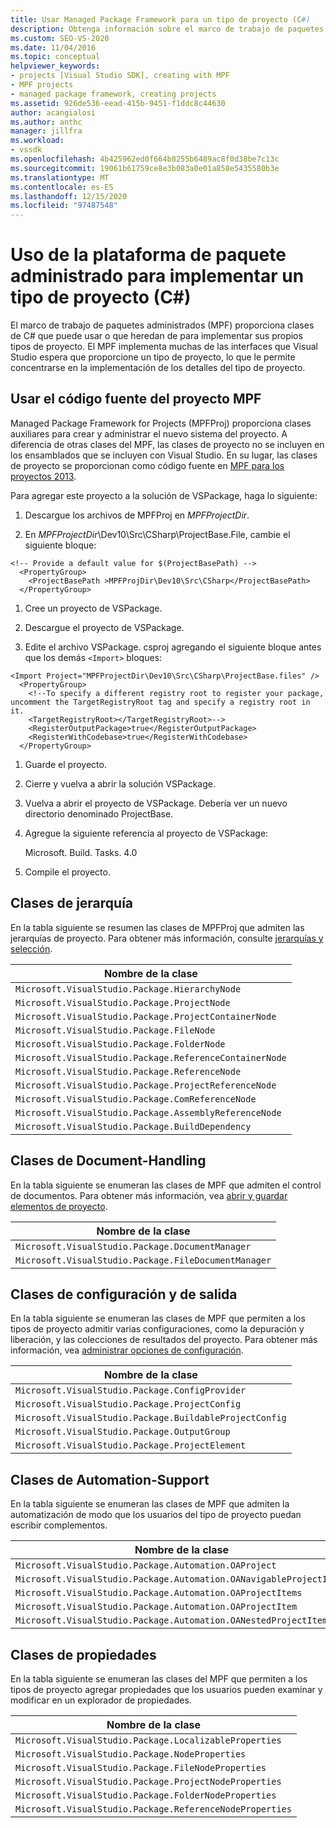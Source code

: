 ```yaml
---
title: Usar Managed Package Framework para un tipo de proyecto (C#)
description: Obtenga información sobre el marco de trabajo de paquetes administrados, que proporciona clases de .NET que puede usar o que heredan de para implementar sus propios tipos de proyecto.
ms.custom: SEO-VS-2020
ms.date: 11/04/2016
ms.topic: conceptual
helpviewer_keywords:
- projects [Visual Studio SDK], creating with MPF
- MPF projects
- managed package framework, creating projects
ms.assetid: 926de536-eead-415b-9451-f1ddc8c44630
author: acangialosi
ms.author: anthc
manager: jillfra
ms.workload:
- vssdk
ms.openlocfilehash: 4b425962ed0f664b8255b6489ac8f0d38be7c13c
ms.sourcegitcommit: 19061b61759ce8e3b083a0e01a858e5435580b3e
ms.translationtype: MT
ms.contentlocale: es-ES
ms.lasthandoff: 12/15/2020
ms.locfileid: "97487548"
---
```

# <a name="using-the-managed-package-framework-to-implement-a-project-type-c"></a>Uso de la plataforma de paquete administrado para implementar un tipo de proyecto (C#)
El marco de trabajo de paquetes administrados (MPF) proporciona clases de C# que puede usar o que heredan de para implementar sus propios tipos de proyecto. El MPF implementa muchas de las interfaces que Visual Studio espera que proporcione un tipo de proyecto, lo que le permite concentrarse en la implementación de los detalles del tipo de proyecto.

## <a name="using-the-mpf-project-source-code"></a>Usar el código fuente del proyecto MPF
 Managed Package Framework for Projects (MPFProj) proporciona clases auxiliares para crear y administrar el nuevo sistema del proyecto. A diferencia de otras clases del MPF, las clases de proyecto no se incluyen en los ensamblados que se incluyen con Visual Studio. En su lugar, las clases de proyecto se proporcionan como código fuente en [MPF para los proyectos 2013](https://github.com/tunnelvisionlabs/MPFProj10).

 Para agregar este proyecto a la solución de VSPackage, haga lo siguiente:

1. Descargue los archivos de MPFProj en *MPFProjectDir*.

2. En *MPFProjectDir*\Dev10\Src\CSharp\ProjectBase.File, cambie el siguiente bloque:

```
<!-- Provide a default value for $(ProjectBasePath) -->
  <PropertyGroup>
    <ProjectBasePath >MPFProjDir\Dev10\Src\CSharp</ProjectBasePath>
  </PropertyGroup>
```

1. Cree un proyecto de VSPackage.

2. Descargue el proyecto de VSPackage.

3. Edite el archivo VSPackage. csproj agregando el siguiente bloque antes que los demás `<Import>` bloques:

```
<Import Project="MPFProjectDir\Dev10\Src\CSharp\ProjectBase.files" />
  <PropertyGroup>
    <!--To specify a different registry root to register your package, uncomment the TargetRegistryRoot tag and specify a registry root in it.
    <TargetRegistryRoot></TargetRegistryRoot>-->
    <RegisterOutputPackage>true</RegisterOutputPackage>
    <RegisterWithCodebase>true</RegisterWithCodebase>
  </PropertyGroup>
```

1. Guarde el proyecto.

2. Cierre y vuelva a abrir la solución VSPackage.

3. Vuelva a abrir el proyecto de VSPackage. Debería ver un nuevo directorio denominado ProjectBase.

4. Agregue la siguiente referencia al proyecto de VSPackage:

     Microsoft. Build. Tasks. 4.0

5. Compile el proyecto.

## <a name="hierarchy-classes"></a>Clases de jerarquía
 En la tabla siguiente se resumen las clases de MPFProj que admiten las jerarquías de proyecto. Para obtener más información, consulte [jerarquías y selección](../../extensibility/internals/hierarchies-and-selection.md).

|Nombre de la clase|
|----------------|
|`Microsoft.VisualStudio.Package.HierarchyNode`|
|`Microsoft.VisualStudio.Package.ProjectNode`|
|`Microsoft.VisualStudio.Package.ProjectContainerNode`|
|`Microsoft.VisualStudio.Package.FileNode`|
|`Microsoft.VisualStudio.Package.FolderNode`|
|`Microsoft.VisualStudio.Package.ReferenceContainerNode`|
|`Microsoft.VisualStudio.Package.ReferenceNode`|
|`Microsoft.VisualStudio.Package.ProjectReferenceNode`|
|`Microsoft.VisualStudio.Package.ComReferenceNode`|
|`Microsoft.VisualStudio.Package.AssemblyReferenceNode`|
|`Microsoft.VisualStudio.Package.BuildDependency`|

## <a name="document-handling-classes"></a>Clases de Document-Handling
 En la tabla siguiente se enumeran las clases de MPF que admiten el control de documentos. Para obtener más información, vea [abrir y guardar elementos de proyecto](../../extensibility/internals/opening-and-saving-project-items.md).

|Nombre de la clase|
|----------------|
|`Microsoft.VisualStudio.Package.DocumentManager`|
|`Microsoft.VisualStudio.Package.FileDocumentManager`|

## <a name="configuration-and-output-classes"></a>Clases de configuración y de salida
 En la tabla siguiente se enumeran las clases de MPF que permiten a los tipos de proyecto admitir varias configuraciones, como la depuración y liberación, y las colecciones de resultados del proyecto. Para obtener más información, vea [administrar opciones de configuración](../../extensibility/internals/managing-configuration-options.md).

|Nombre de la clase|
|----------------|
|`Microsoft.VisualStudio.Package.ConfigProvider`|
|`Microsoft.VisualStudio.Package.ProjectConfig`|
|`Microsoft.VisualStudio.Package.BuildableProjectConfig`|
|`Microsoft.VisualStudio.Package.OutputGroup`|
|`Microsoft.VisualStudio.Package.ProjectElement`|

## <a name="automation-support-classes"></a>Clases de Automation-Support
 En la tabla siguiente se enumeran las clases de MPF que admiten la automatización de modo que los usuarios del tipo de proyecto puedan escribir complementos.

|Nombre de la clase|
|----------------|
|`Microsoft.VisualStudio.Package.Automation.OAProject`|
|`Microsoft.VisualStudio.Package.Automation.OANavigableProjectItems`|
|`Microsoft.VisualStudio.Package.Automation.OAProjectItems`|
|`Microsoft.VisualStudio.Package.Automation.OAProjectItem`|
|`Microsoft.VisualStudio.Package.Automation.OANestedProjectItem`|

## <a name="properties-classes"></a>Clases de propiedades
 En la tabla siguiente se enumeran las clases del MPF que permiten a los tipos de proyecto agregar propiedades que los usuarios pueden examinar y modificar en un explorador de propiedades.

|Nombre de la clase|
|----------------|
|`Microsoft.VisualStudio.Package.LocalizableProperties`|
|`Microsoft.VisualStudio.Package.NodeProperties`|
|`Microsoft.VisualStudio.Package.FileNodeProperties`|
|`Microsoft.VisualStudio.Package.ProjectNodeProperties`|
|`Microsoft.VisualStudio.Package.FolderNodeProperties`|
|`Microsoft.VisualStudio.Package.ReferenceNodeProperties`|
